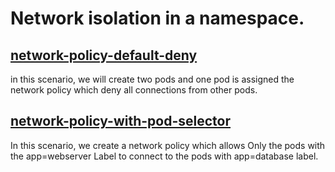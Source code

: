 #  Network isolation in a namespace.

## [network-policy-default-deny](network-policy-default-deny.sh)

in this scenario, we will create two pods and one pod is assigned the network policy which deny all connections from other pods.

## [network-policy-with-pod-selector](network-policy-with-pod-selector.sh) 
In this scenario, we create a network policy which allows Only the pods with the app=webserver Label to connect to the pods with app=database label.


